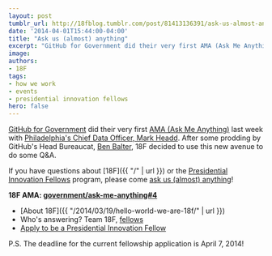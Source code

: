 ```yaml
---
layout: post
tumblr_url: http://18fblog.tumblr.com/post/81413136391/ask-us-almost-anything
date: '2014-04-01T15:44:00-04:00'
title: "Ask us (almost) anything"
excerpt: "GitHub for Government did their very first AMA (Ask Me Anything) last week with Philadelphia's Chief Data Officer, Mark Headd. After some prodding by GitHub's Head Bureaucat, Ben Balter, 18F decided to use this new avenue to do some Q and A."
image:
authors:
- 18F
tags:
- how we work
- events
- presidential innovation fellows
hero: false
---
```


[GitHub for Government](https://github.com/government) did their very first [AMA (Ask Me Anything)](https://github.com/government/ask-me-anything) last week with [Philadelphia's Chief Data Officer, Mark Headd](https://github.com/government/ask-me-anything/issues/1). After some prodding by GitHub's Head Bureaucat, [Ben Balter](https://github.com/benbalter), 18F decided to use this new avenue to do some Q&A.

If you have questions about [18F]({{ "/" | url }}) or the [Presidential Innovation Fellows](https://wh.gov/innovationfellows) program, please come [ask us (almost) anything](https://github.com/government/ask-me-anything/issues/4)!

**18F AMA: [government/ask-me-anything\#4](https://github.com/government/ask-me-anything/issues/4 "18F: newly-launched initiative to bring effective, user-centric digital services to the federal government")**

-   [About 18F]({{ "/2014/03/19/hello-world-we-are-18f/" | url }})
-   Who's answering? Team 18F, [fellows](https://obamawhitehouse.archives.gov/innovationfellows/meet-the-fellows)
-   [Apply to be a Presidential Innovation Fellow](https://pif.gsa.gov/)

P.S. The deadline for the current fellowship application is April 7, 2014!
